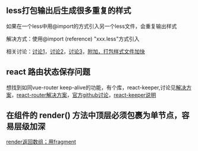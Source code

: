 ## less打包输出后生成很多重复的样式
如果在一个less中用@import的方式引入另一个less文件，会重复输出样式

解决方式：使用@import (reference) "xxx.less"方式引入

相关讨论：[讨论1](https://axiu.me/coding/prevent-less-and-sass-common-part-generate-duplicate-css-code/)，[讨论2](https://github.com/vuejs/vue-loader/issues/110)，[讨论3](https://www.zhihu.com/question/58716465)，[附加，打包样式文件加快](https://juejin.im/post/5aed8ab5f265da0b8f626fa7)

## react 路由状态保存问题
想找到如同vue-router keep-alive的功能，有个库，react-keeper,讨论见[解决方案](https://blog.csdn.net/yuzhongzi81/article/details/79089122)，[react-router解决方案](https://blog.csdn.net/cen_cs/article/details/77977385)，[官方github讨论](https://github.com/facebook/react/issues/12039)，[react-keeper说明](https://zhuanlan.zhihu.com/p/26308250)

## 在组件的 render() 方法中顶层必须包裹为单节点，容易层级加深
[render返回数组；用fragment](https://juejin.im/post/5b2236016fb9a00e9c47cb6b?utm_source=gold_browser_extension)